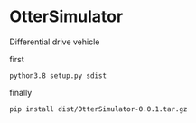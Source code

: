# OtterSimulator

Differential drive vehicle

first
```
python3.8 setup.py sdist
```
finally
```
pip install dist/OtterSimulator-0.0.1.tar.gz
```


